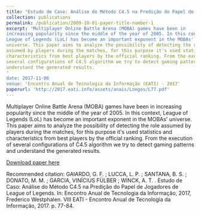 ```yaml
---
title: "Estudo de Caso: Análise do Método C4.5 na Predição do Papel de Jogadores de League of Legends"
collection: publications
permalink: /publication/2009-10-01-paper-title-number-1
excerpt: 'Multiplayer Online Battle Arena (MOBA) games have been in
increasing popularity since the middle of the year of 2005. In this context,
League of Legends (LoL) has become an important exponent in the MOBAs'
universe. This paper aims to analyze the possibility of detecting the role
assumed by players during the matches, for this purpose it's used statistics and
characteristics from best players by the official ranking. From the execution of
several configurations of C4.5 algorithm we try to detect gaming patterns and
understand the generated results.
'
date: 2017-11-06
venue: 'Encontro Anual de Tecnologia da Informação (EATI) - 2017'
paperurl: 'http://2017.eati.info/assets/anais/Longos/L77.pdf'
---
```

Multiplayer Online Battle Arena (MOBA) games have been in
increasing popularity since the middle of the year of 2005. In this context,
League of Legends (LoL) has become an important exponent in the MOBAs'
universe. This paper aims to analyze the possibility of detecting the role
assumed by players during the matches, for this purpose it's used statistics and
characteristics from best players by the official ranking. From the execution of
several configurations of C4.5 algorithm we try to detect gaming patterns and
understand the generated results.


[Download paper here](http://2017.eati.info/assets/anais/Longos/L77.pdf)

Recommended citation: GAIARDO, G. F. ; LUCCA, L. P. ; SANTANA, B. S. ; DONATO, M. M. ; GARCIA, VINÍCIUS FÜLBER ; WINCK, A. T. . Estudo de Caso: Análise do Método C4.5 na Predição do Papel de Jogadores de League of Legends. In: Encontro Anual de Tecnologia da Informação, 2017, Frederico Westphalen. VIII EATI - Encontro Anual de Tecnologia da Informação, 2017. p. 77-84.
